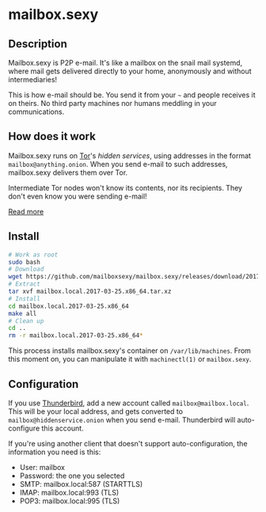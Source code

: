 # mailbox.sexy

## Description

Mailbox.sexy is P2P e-mail.  It's like a mailbox on the snail mail
systemd, where mail gets delivered directly to your home, anonymously
and without intermediaries!

This is how e-mail should be.  You send it from your `~` and people
receives it on theirs.  No third party machines nor humans meddling in
your communications.

## How does it work

Mailbox.sexy runs on [Tor](https://torproject.org)'s _hidden services_,
using addresses in the format `mailbox@anything.onion`.  When you send
e-mail to such addresses, mailbox.sexy delivers them over Tor.

Intermediate Tor nodes won't know its contents, nor its recipients.
They don't even know you were sending e-mail!

[Read more](spec.html)

## Install

```bash
# Work as root
sudo bash
# Download
wget https://github.com/mailboxsexy/mailbox.sexy/releases/download/2017-03-25/mailbox.local.2017-03-25.x86_64.tar.xz
# Extract
tar xvf mailbox.local.2017-03-25.x86_64.tar.xz
# Install
cd mailbox.local.2017-03-25.x86_64
make all
# Clean up
cd ..
rm -r mailbox.local.2017-03-25.x86_64*
```

This process installs mailbox.sexy's container on `/var/lib/machines`.
From this moment on, you can manipulate it with `machinectl(1)` or
`mailbox.sexy`.

## Configuration

If you use [Thunderbird](https://www.mozilla.org/en-US/thunderbird/),
add a new account called `mailbox@mailbox.local`.  This will be your
local address, and gets converted to `mailbox@hiddenservice.onion` when
you send e-mail.  Thunderbird will auto-configure this account.

If you're using another client that doesn't support auto-configuration,
the information you need is this:

* User: mailbox
* Password: the one you selected
* SMTP: mailbox.local:587 (STARTTLS)
* IMAP: mailbox.local:993 (TLS)
* POP3: mailbox.local:995 (TLS)

